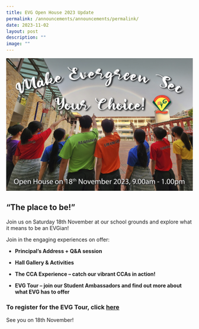 ```yaml
---
title: EVG Open House 2023 Update
permalink: /announcements/announcements/permalink/
date: 2023-11-02
layout: post
description: ""
image: ""
---
```

![Open House 2023](/images/evg%202023%20road%20run%20full-school%20portrait%20v6%20copy%20(jpeg).jpg)

       

## “The place to be!”

Join us on Saturday 18th November at our school grounds and explore what it means to be an EVGian!

Join in the engaging experiences on offer:

* **Principal’s Address + Q&A session**

* **Hall Gallery & Activities**

* **The CCA Experience – catch our vibrant CCAs in action!**

* **EVG Tour – join our Student Ambassadors and find out more about what EVG has to offer**


### To register for the EVG Tour, click [here](https://go.gov.sg/tourevg)

See you on 18th November!
